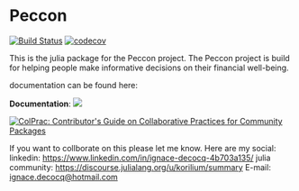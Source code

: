 # Peccon
[![Build Status](https://github.com/korilium/Peccon.jl/actions/workflows/CI.yml/badge.svg?branch=master)](https://github.com/korilium/Peccon.jl/actions/workflows/CI.yml?query=branch%3Amaster) [![codecov](https://codecov.io/github/korilium/Peccon.jl/branch/master/graph/badge.svg?token=6CUZELLTR2)](https://app.codecov.io/github/korilium/Peccon.jl) 


This is the julia package for the Peccon project. The Peccon project is build for helping people make informative decisions on their financial well-being. 

documentation can be found here:

**Documentation**: [![][docs-latest-img]][docs-latest-url]

[docs-latest-img]: https://img.shields.io/badge/docs-latest-blue.svg
[docs-latest-url]: https://korilium.github.io/Peccon.jl/index.html


[![ColPrac: Contributor's Guide on Collaborative Practices for Community Packages](https://img.shields.io/badge/ColPrac-Contributor's%20Guide-blueviolet)](https://github.com/SciML/ColPrac)

If you want to collborate on this please let me know. 
Here are my social: 
linkedin: https://www.linkedin.com/in/ignace-decocq-4b703a135/
julia community: https://discourse.julialang.org/u/korilium/summary
E-mail: ignace.decocq@hotmail.com 


